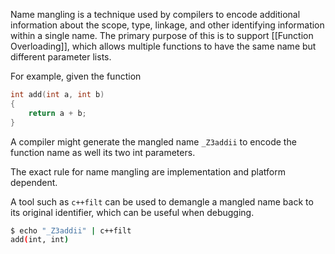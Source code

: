 Name mangling is a technique used by compilers to encode additional information about the scope, type, linkage, and other identifying information within a single name. The primary purpose of this is to support [[Function Overloading]], which allows multiple functions to have the same name but different parameter lists.

For example, given the function
```c++
int add(int a, int b)
{
	return a + b;
}
```
A compiler might generate the mangled name `_Z3addii` to encode the function name as well its two int parameters.

The exact rule for name mangling are implementation and platform dependent.

A tool such as `c++filt` can be used to demangle a mangled name back to its original identifier, which can be useful when debugging.
```bash
$ echo "_Z3addii" | c++filt
add(int, int)
```
